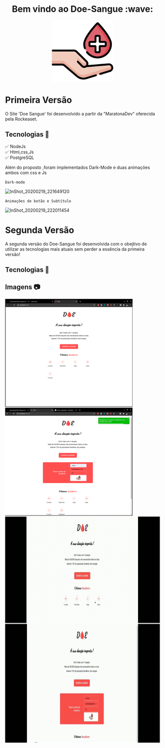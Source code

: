 
<h1 align="center">Bem vindo ao Doe-Sangue :wave: </h1>

<p align="center">
<img src=".github/blood-donation.svg" height="200em" /> 
</p>



# Primeira Versão

<p>O Site 'Doe Sangue' foi desenvolvido a partir da "MaratonaDev" oferecida pela Rockeaset.</p>

## Tecnologias :rocket:

:white_check_mark: NodeJs  
:white_check_mark: Html,css,Js    
:white_check_mark: PostgreSQL


<p>Além do proposto ,foram implementados Dark-Mode  e duas animações ambos com css e Js </p>

<p align="center">

    Dark-mode

</p>

![InShot_20200219_221649120](https://user-images.githubusercontent.com/45442173/74895428-5d00d680-5370-11ea-9e34-affca335edd9.gif)

<p align="center">

    Animações de botão e Subtítulo

</p>

![InShot_20200219_222011454](https://user-images.githubusercontent.com/45442173/74895489-7e61c280-5370-11ea-8ff4-51c1d708d2c0.gif)

# Segunda Versão

A segunda versão do Doe-Sangue foi desenvolvida com o obejtivo de utilizar as  tecnologias mais atuais sem perder a essência da primeira versão!

## Tecnologias :rocket:

## Imagens :camera:

<img src=".github/new-3.png" height="350em" /><img src=".github/new-4.png" height="350em" />
<img src=".github/new-1.gif" height="345em" /><img src=".github/new-2.gif" height="385em" />  